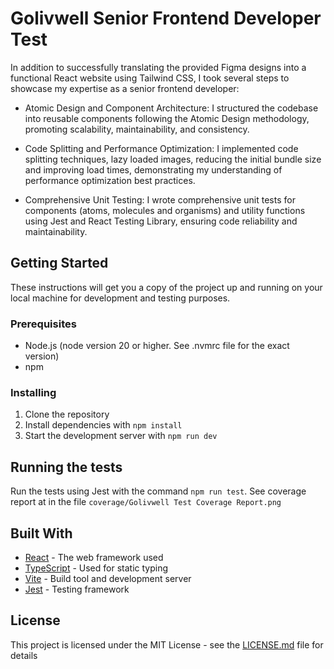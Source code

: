 # Golivwell Senior Frontend Developer Test

In addition to successfully translating the provided Figma designs into a functional React website using Tailwind CSS, I took several steps to showcase my expertise as a senior frontend developer:

- Atomic Design and Component Architecture: I structured the codebase into reusable components following the Atomic Design methodology, promoting scalability, maintainability, and consistency.

- Code Splitting and Performance Optimization: I implemented code splitting techniques, lazy loaded images, reducing the initial bundle size and improving load times, demonstrating my understanding of performance optimization best practices.

- Comprehensive Unit Testing: I wrote comprehensive unit tests for components (atoms, molecules and organisms) and utility functions using Jest and React Testing Library, ensuring code reliability and maintainability.

## Getting Started

These instructions will get you a copy of the project up and running on your local machine for development and testing purposes.

### Prerequisites

- Node.js (node version 20 or higher. See .nvmrc file for the exact version)
- npm

### Installing

1. Clone the repository
2. Install dependencies with `npm install`
3. Start the development server with `npm run dev`

## Running the tests

Run the tests using Jest with the command `npm run test`.
See coverage report at in the file `coverage/Golivwell Test Coverage Report.png`

## Built With

- [React](https://reactjs.org/) - The web framework used
- [TypeScript](https://www.typescriptlang.org/) - Used for static typing
- [Vite](https://vitejs.dev/) - Build tool and development server
- [Jest](https://jestjs.io/) - Testing framework

## License

This project is licensed under the MIT License - see the [LICENSE.md](LICENSE.md) file for details
